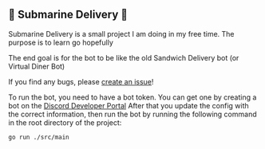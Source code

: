 ## 🥪 Submarine Delivery 🥪
Submarine Delivery is a small project I am doing in my free time. The purpose is to learn go hopefully

The end goal is for the bot to be like the old Sandwich Delivery bot (or Virtual Diner Bot)

If you find any bugs, please [create an issue](../../issues/new)!

To run the bot, you need to have a bot token. You can get one by creating a bot on the [Discord Developer Portal](https://discord.com/developers/applications)
After that you update the config with the correct information, then run the bot by running the following command in the root directory of the project:

``go run ./src/main``
